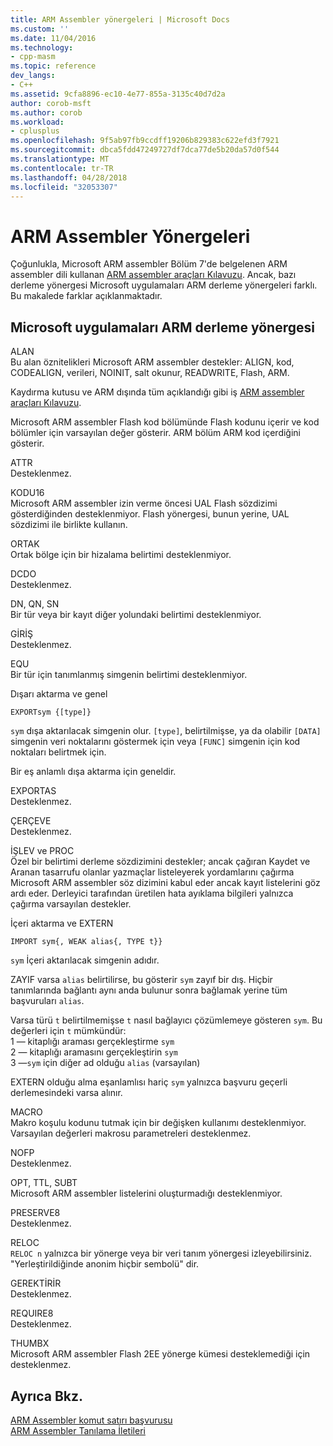 ```yaml
---
title: ARM Assembler yönergeleri | Microsoft Docs
ms.custom: ''
ms.date: 11/04/2016
ms.technology:
- cpp-masm
ms.topic: reference
dev_langs:
- C++
ms.assetid: 9cfa8896-ec10-4e77-855a-3135c40d7d2a
author: corob-msft
ms.author: corob
ms.workload:
- cplusplus
ms.openlocfilehash: 9f5ab97fb9ccdff19206b829383c622efd3f7921
ms.sourcegitcommit: dbca5fdd47249727df7dca77de5b20da57d0f544
ms.translationtype: MT
ms.contentlocale: tr-TR
ms.lasthandoff: 04/28/2018
ms.locfileid: "32053307"
---
```

# <a name="arm-assembler-directives"></a>ARM Assembler Yönergeleri
Çoğunlukla, Microsoft ARM assembler Bölüm 7'de belgelenen ARM assembler dili kullanan [ARM assembler araçları Kılavuzu](http://go.microsoft.com/fwlink/p/?linkid=246102). Ancak, bazı derleme yönergesi Microsoft uygulamaları ARM derleme yönergeleri farklı. Bu makalede farklar açıklanmaktadır.  
  
## <a name="microsoft-implementations-of-arm-assembly-directives"></a>Microsoft uygulamaları ARM derleme yönergesi  
 ALAN  
 Bu alan öznitelikleri Microsoft ARM assembler destekler: ALIGN, kod, CODEALIGN, verileri, NOINIT, salt okunur, READWRITE, Flash, ARM.  
  
 Kaydırma kutusu ve ARM dışında tüm açıklandığı gibi iş [ARM assembler araçları Kılavuzu](http://go.microsoft.com/fwlink/p/?linkid=246102).  
  
 Microsoft ARM assembler Flash kod bölümünde Flash kodunu içerir ve kod bölümler için varsayılan değer gösterir.  ARM bölüm ARM kod içerdiğini gösterir.  
  
 ATTR  
 Desteklenmez.  
  
 KODU16  
 Microsoft ARM assembler izin verme öncesi UAL Flash sözdizimi gösterdiğinden desteklenmiyor.  Flash yönergesi, bunun yerine, UAL sözdizimi ile birlikte kullanın.  
  
 ORTAK  
 Ortak bölge için bir hizalama belirtimi desteklenmiyor.  
  
 DCDO  
 Desteklenmez.  
  
 DN, QN, SN  
 Bir tür veya bir kayıt diğer yolundaki belirtimi desteklenmiyor.  
  
 GİRİŞ  
 Desteklenmez.  
  
 EQU  
 Bir tür için tanımlanmış simgenin belirtimi desteklenmiyor.  
  
 Dışarı aktarma ve genel  
 ```  
EXPORTsym {[type]}  
```  
  
 `sym` dışa aktarılacak simgenin olur.  `[type]`, belirtilmişse, ya da olabilir `[DATA]` simgenin veri noktalarını göstermek için veya `[FUNC]` simgenin için kod noktaları belirtmek için.  
  
 Bir eş anlamlı dışa aktarma için geneldir.  
  
 EXPORTAS  
 Desteklenmez.  
  
 ÇERÇEVE  
 Desteklenmez.  
  
 İŞLEV ve PROC  
 Özel bir belirtimi derleme sözdizimini destekler; ancak çağıran Kaydet ve Aranan tasarrufu olanlar yazmaçlar listeleyerek yordamlarını çağırma Microsoft ARM assembler söz dizimini kabul eder ancak kayıt listelerini göz ardı eder.  Derleyici tarafından üretilen hata ayıklama bilgileri yalnızca çağırma varsayılan destekler.  
  
 İçeri aktarma ve EXTERN  
 ```  
IMPORT sym{, WEAK alias{, TYPE t}}  
```  
  
 `sym` İçeri aktarılacak simgenin adıdır.  
  
 ZAYIF varsa `alias` belirtilirse, bu gösterir `sym` zayıf bir dış. Hiçbir tanımlarında bağlantı aynı anda bulunur sonra bağlamak yerine tüm başvuruları `alias`.  
  
 Varsa türü `t` belirtilmemişse `t` nasıl bağlayıcı çözümlemeye gösteren `sym`.  Bu değerleri için `t` mümkündür:   
1 — kitaplığı araması gerçekleştirme `sym`  
2 — kitaplığı aramasını gerçekleştirin `sym`  
3 —`sym` için diğer ad olduğu `alias` (varsayılan)  
  
 EXTERN olduğu alma eşanlamlısı hariç `sym` yalnızca başvuru geçerli derlemesindeki varsa alınır.  
  
 MACRO  
 Makro koşulu kodunu tutmak için bir değişken kullanımı desteklenmiyor. Varsayılan değerleri makrosu parametreleri desteklenmez.  
  
 NOFP  
 Desteklenmez.  
  
 OPT, TTL, SUBT  
 Microsoft ARM assembler listelerini oluşturmadığı desteklenmiyor.  
  
 PRESERVE8  
 Desteklenmez.  
  
 RELOC  
 `RELOC n` yalnızca bir yönerge veya bir veri tanım yönergesi izleyebilirsiniz. "Yerleştirildiğinde anonim hiçbir sembolü" dir.  
  
 GEREKTİRİR  
 Desteklenmez.  
  
 REQUIRE8  
 Desteklenmez.  
  
 THUMBX  
 Microsoft ARM assembler Flash 2EE yönerge kümesi desteklemediği için desteklenmez.  
  
## <a name="see-also"></a>Ayrıca Bkz.  
 [ARM Assembler komut satırı başvurusu](../../assembler/arm/arm-assembler-command-line-reference.md)   
 [ARM Assembler Tanılama İletileri](../../assembler/arm/arm-assembler-diagnostic-messages.md)